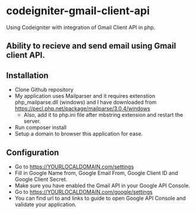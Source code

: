 # codeigniter-gmail-client-api

Using Codeigniter with integration of Gmail Client API in php.

## Ability to recieve and send email using Gmail client API.


## Installation

 - Clone Github repository
 - My application uses Mailparser and it requires extenstion php_mailparse.dll (windows) and I have downloaded from https://pecl.php.net/package/mailparse/3.0.4/windows
    - Also, add it to php.ini file after mbstring extension and restart the server.
 - Run composer install
 - Setup a domain to browser this application for ease.

## Configuration

 - Go to https://YOURLOCALDOMAIN.com/settings
 - Fill in Google Name from, Google Email From, Google Client ID and Google Client Secret.
 - Make sure you have enabled the Gmail API in your Google API Console.
 - Go to https://YOURLOCALDOMAIN.com/google/settings
 - You can find url to and links to guide to open Google API Console and validate your application.

